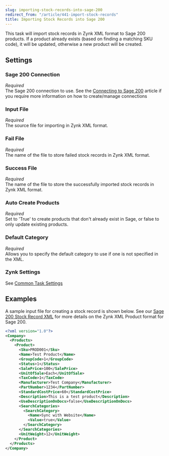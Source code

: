 ```yaml
---
slug: importing-stock-records-into-sage-200
redirect_from: "/article/441-import-stock-records"
title: Importing Stock Records into Sage 200
---
```

This task will import stock records in Zynk XML format to Sage 200 products. If a product already exists (based on finding a matching SKU code), it will be updated, otherwise a new product will be created.

## Settings
### Sage 200 Connection
_Required_  
The Sage 200 connection to use.  See the [Connecting to Sage 200](connecting-to-sage-200) article if you require more information on how to create/manage connections

### Input File
_Required_  
The source file for importing in Zynk XML format.

### Fail File
_Required_  
The name of the file to store failed stock records in Zynk XML format.

### Success File
_Required_  
The name of the file to store the successfully imported stock records in Zynk XML format.

### Auto Create Products
_Required_  
Set to 'True' to create products that don't already exist in Sage, or false to only update existing products.

### Default Category
_Required_  
Allows you to specify the default category to use if one is not specified in the XML.

### Zynk Settings
See [Common Task Settings](common-task-settings)

## Examples
A sample input file for creating a stock record is shown below. See our [Sage 200 Stock Record XML](sage-200-stock-record-xml) for more details on the Zynk XML Product format for Sage 200.

```xml
<?xml version="1.0"?>
<Company>
  <Products>
    <Product>
      <Sku>PROD001</Sku>
      <Name>Test Product</Name>
      <GroupCode>1</GroupCode>
      <Status>1</Status>
      <SalePrice>100</SalePrice>
      <UnitOfSale>Each</UnitOfSale>
      <TaxCode>1</TaxCode>
      <Manufacturer>Test Company</Manufacturer>
      <PartNumber>1234</PartNumber>
      <StandardCostPrice>60</StandardCostPrice>
      <Description>This is a test product</Description>
      <UseDescriptionOnDocs>false</UseDescriptionOnDocs>
      <SearchCategories>
        <SearchCategory>
          <Name>Sync with Website</Name>
          <Value>true</Value>
        </SearchCategory>
      </SearchCategories>
      <UnitWeight>12</UnitWeight>
    </Product>
  </Products>
</Company>
```
